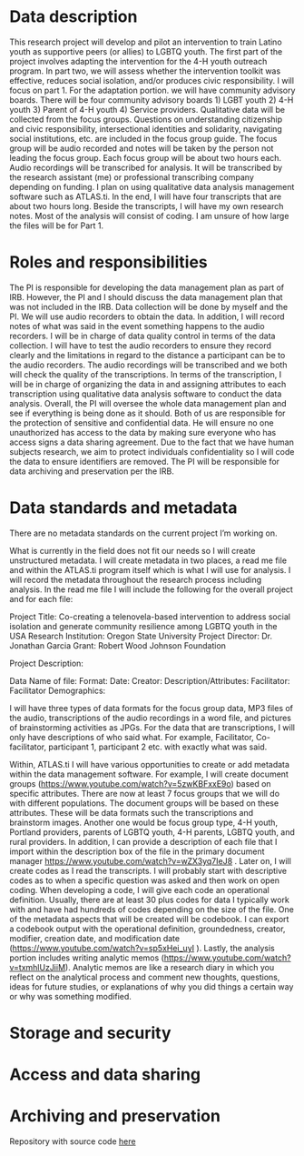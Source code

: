 # Data description
This research project will develop and pilot an intervention to train Latino youth as supportive peers (or allies) to LGBTQ youth. The first part of the project involves adapting the intervention for the 4-H youth outreach program. In part two, we will assess whether the intervention toolkit was effective, reduces social isolation, and/or produces civic responsibility. I will focus on part 1. 
For the adaptation portion. we will have community advisory boards. There will be four community advisory boards 1) LGBT youth 2) 4-H youth 3) Parent of 4-H youth 4) Service providers. Qualitative data will be collected from the focus groups. Questions on understanding citizenship and civic responsibility, intersectional identities and solidarity, navigating social institutions, etc. are included in the focus group guide. The focus group will be audio recorded and notes will be taken by the person not leading the focus group. Each focus group will be about two hours each. Audio recordings will be transcribed for analysis. It will be transcribed by the research assistant (me) or professional transcribing company depending on funding. I plan on using qualitative data analysis management software such as ATLAS.ti. In the end, I will have four transcripts that are about two hours long. Beside the transcripts, I will have my own research notes. Most of the analysis will consist of coding. I am unsure of how large the files will be for Part 1. 

# Roles and responsibilities
 The PI is responsible for developing the data management plan as part of IRB. However, the PI and I should discuss the data management plan that was not included in the IRB. Data collection will be done by myself and the PI. We will use audio recorders to obtain the data. In addition, I will record notes of what was said in the event something happens to the audio recorders. I will be in charge of data quality control in terms of the data collection. I will have to test the audio recorders to ensure they record clearly and the limitations in regard to the distance a participant can be to the audio recorders. The audio recordings will be transcribed and we both will check the quality of the transcriptions. In terms of the transcription, I will be in charge of organizing the data in and assigning attributes to each transcription using qualitative data analysis software to conduct the data analysis. Overall, the PI will oversee the whole data management plan and see if everything is being done as it should. Both of us are responsible for the protection of sensitive and confidential data. He will ensure no one unauthorized has access to the data by making sure everyone who has access signs a data sharing agreement. Due to the fact that we have human subjects research, we aim to protect individuals confidentiality so I will code the data to ensure identifiers are removed. The PI will be responsible for data archiving and preservation per the IRB. 

# Data standards and metadata
There are no metadata standards on the current project I’m working on.  

What is currently in the field does not fit our needs so I will create unstructured metadata. I will create metadata in two places, a read me file and within the ATLAS.ti program itself which is what I will use for analysis. I will record the metadata throughout the research process including analysis. In the read me file I will include the following for the overall project and for each file:

Project Title: Co-creating a telenovela-based intervention to address social isolation and generate community resilience among LGBTQ youth in the USA
Research Institution: Oregon State University
Project Director: Dr. Jonathan Garcia
Grant: Robert Wood Johnson Foundation

Project Description:

Data
Name of file:
Format:
Date:
Creator:
Description/Attributes:
Facilitator:
Facilitator Demographics:

I will have three types of data formats for the focus group data, MP3 files of the audio, transcriptions of the audio recordings in a word file, and pictures of brainstorming activities as JPGs. For the data that are transcriptions, I will only have descriptions of who said what. For example, Facilitator, Co-facilitator, participant 1, participant 2 etc. with exactly what was said. 


Within, ATLAS.ti I will have various opportunities to create or add metadata within the data management software. For example, I will create document groups (https://www.youtube.com/watch?v=5zwKBFxxE9o) based on specific attributes. There are now at least 7 focus groups that we will do with different populations. The document groups will be based on these attributes. These will be data formats such the transcriptions and brainstorm images. Another one would be focus group type, 4-H youth, Portland providers, parents of LGBTQ youth, 4-H parents, LGBTQ youth, and rural providers. In addition, I can provide a description of each file that I import within the description box of the file in the primary document manager https://www.youtube.com/watch?v=wZX3yq7IeJ8 . Later on, I will create codes as I read the transcripts. I will probably start with descriptive codes as to when a specific question was asked and then work on open coding. When developing a code, I will give each code an operational definition. Usually, there are at least 30 plus codes for data I typically work with and have had hundreds of codes depending on the size of the file. One of the metadata aspects that will be created will be codebook. I can export a codebook output with the operational definition, groundedness, creator, modifier, creation date, and modification date (https://www.youtube.com/watch?v=sp5xHei_uyI ). Lastly, the analysis portion includes writing analytic memos (https://www.youtube.com/watch?v=txmhlUzJiiM). Analytic memos are like a research diary in which you reflect on the analytical process and comment new thoughts, questions, ideas for future studies, or explanations of why you did things a certain way or why was something modified. 


# Storage and security

# Access and data sharing

# Archiving and preservation

Repository with source code [here](https://github.com/clarallebot/GRAD521_DMPtemplate)

